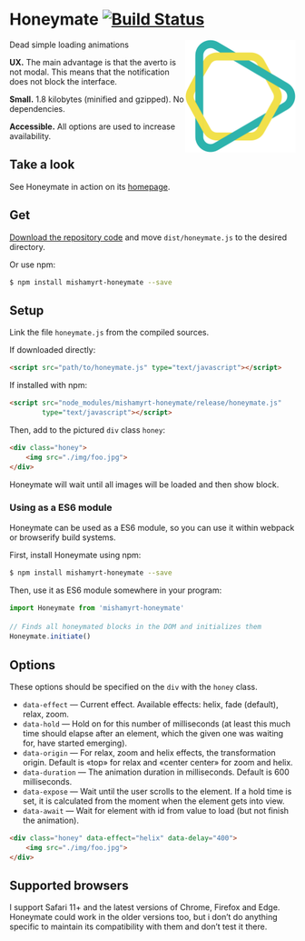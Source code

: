 # Honeymate [![Build Status](https://travis-ci.org/mishamyrt/honeymate.svg?branch=master)][ci]

<a href="http://mishamyrt.github.io/honeymate/"><img src="./img/logo.svg" align="right" alt="Honeymate logo" width="194" height="198"></a>

Dead simple loading animations

**UX.** The main advantage is that the averto is not modal. 
This means that the notification does not block the interface.

**Small.** 1.8 kilobytes (minified and gzipped). No dependencies.

**Accessible.** All options are used to increase availability.

## Take a look

See Honeymate in action on its [homepage](https://myrt.co/tools/honeymate/).

## Get

[Download the repository code](https://github.com/mishamyrt/Honeymate/archive/master.zip) and move `dist/honeymate.js` to the desired directory.

Or use npm:

```sh
$ npm install mishamyrt-honeymate --save
```

## Setup

Link the file `honeymate.js` from the compiled sources.

If downloaded directly:
```html
<script src="path/to/honeymate.js" type="text/javascript"></script>
```

If installed with npm:

```html
<script src="node_modules/mishamyrt-honeymate/release/honeymate.js"
        type="text/javascript"></script>
```

Then, add to the pictured `div` class `honey`:

```html
<div class="honey">
    <img src="./img/foo.jpg">
</div>
```

Honeymate will wait until all images will be loaded and then show block.


### Using as a ES6 module

Honeymate can be used as a ES6 module, so you can use it within webpack or browserify build systems.

First, install Honeymate using npm:

```sh
$ npm install mishamyrt-honeymate --save
```

Then, use it as ES6 module somewhere in your program:

```js
import Honeymate from 'mishamyrt-honeymate'

// Finds all honeymated blocks in the DOM and initializes them
Honeymate.initiate()
```

## Options

These options should be specified on the `div` with the `honey` class.

* `data-effect` — Current effect. Available effects: helix, fade (default), relax, zoom. 
* `data-hold` — Hold on for this number of milliseconds (at least this much time should elapse after an element, which the given one was waiting for, have started emerging).
* `data-origin` — For relax, zoom and helix effects, the transformation origin. Default is «top» for relax and «center center» for zoom and helix.
* `data-duration` — The animation duration in milliseconds. Default is 600 milliseconds.
* `data-expose` — Wait until the user scrolls to the element. If a hold time is set, it is calculated from the moment when the element gets into view.
* `data-await` — Wait for element with id from value to load (but not finish the animation). 

```html
<div class="honey" data-effect="helix" data-delay="400">
    <img src="./img/foo.jpg">
</div>
```

## Supported browsers

I support Safari 11+ and the latest versions of Chrome, Firefox and Edge. Honeymate could work in the older versions too, but i don’t do anything specific to maintain its compatibility with them and don’t test it there.

[ci]: https://travis-ci.org/mishamyrt/honeymate